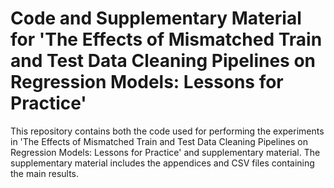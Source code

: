 # Code and Supplementary Material for 'The Effects of Mismatched Train and Test Data Cleaning Pipelines on Regression Models: Lessons for Practice'

This repository contains both the code used for performing the experiments in 'The Effects of Mismatched Train and Test Data Cleaning Pipelines on Regression Models: Lessons for Practice' and supplementary material. The supplementary material includes the appendices and CSV files containing the main results.
